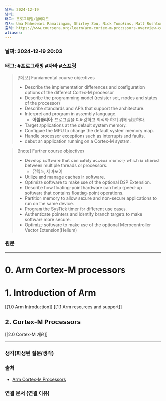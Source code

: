 ```yaml
---
날짜: 2024-12-19
넘버: 
태그: 프로그래밍/임베디드
강사: Uma Maheswari Ramalingam, Shirley Zou, Nick Tompkins, Matt Rushton, Edmund Player
출처: https://www.coursera.org/learn/arm-cortex-m-processors-overview-course1/
aliases:
---
```

### 날짜:  2024-12-19 20:03

### 태그: #프로그래밍 #자바 #스프링

>[!메모] Fundamental course objectives
> - Describe the implementation differences and configuration options of the differect Cortex-M processor
> - Describe the programming model (resister set, modes and states of the processor)
> - Describe standards and APIs that support the architecture.
> - Interpret and program in assembly language.
>	- **어셈블리어**: 프로그램을 디버깅하고 최적화 하기 위해 필요하다.
> - Target applications at the default system memory.
> - Configure the MPU to change the default system memory map.
> - Handle processor exceptions such as interrupts and faults.
> - debut an application running on a Cortex-M system.

> [!note] Further course objectives
> - Develop software that can safely access memory which is shared between multiple threads or processors.
> 	- 뮤텍스, 세마포어
> - Utilize and manage caches in software.
> - Optimize software to make use of the optional DSP Extension.
> - Describe how floating-point hardware can help speed-up software that contains floating-point operations.
> - Partition memory to allow secure and non-secure applications to run on the same device.
> - Program the SysTick timer for different use cases.
> - Authenticate pointers and identify branch targets to make software more secure.
> - Optimize software to make use of the optional Microcontroller Vector Extension(Helium)


### 원문
---
# 0. Arm Cortex-M processors

# 1. Introduction of Arm
[[1.0 Arm Introduction]]
[[1.1 Arm resources and support]]
## 2. Cortex-M Processors
[[2.0 Cortex-M 개요]]

---
### 생각(파생된 질문/생각)

### 출처
- [Arm Cortex-M Processors](https://www.coursera.org/learn/arm-cortex-m-processors-overview-course1/)

### 연결 문서 (연결 이유)
